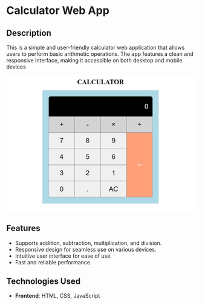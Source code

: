 # Calculator Web App

## Description
This is a simple and user-friendly calculator web application that allows users to perform basic arithmetic operations. The app features a clean and responsive interface, making it accessible on both desktop and mobile devices

![Capture](image.png)

## Features
- Supports addition, subtraction, multiplication, and division.
- Responsive design for seamless use on various devices.
- Intuitive user interface for ease of use.
- Fast and reliable performance.

## Technologies Used
- **Frontend**: HTML, CSS, JavaScript
